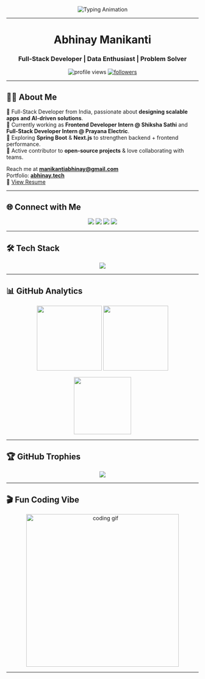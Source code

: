 <!-- Typing animation header -->
<p align="center">
  <img src="https://readme-typing-svg.herokuapp.com?font=Fira+Code&size=24&pause=1000&color=36BCF7&center=true&vCenter=true&width=600&lines=Hi+%F0%9F%91%8B%2C+I'm+Abhinay+Manikanti;Full-Stack+Developer+%7C+Data+Enthusiast; Passionate+about+Building+Scalable+Solutions" alt="Typing Animation" />
</p>

---

<h1 align="center"> Abhinay Manikanti</h1>
<h3 align="center"> Full-Stack Developer | Data Enthusiast | Problem Solver</h3>

<p align="center">
  <img src="https://komarev.com/ghpvc/?username=abhinay-07&label=Profile+Views&color=36BCF7&style=flat-square" alt="profile views" />
  <a href="https://github.com/abhinay-07?tab=followers"><img src="https://img.shields.io/github/followers/abhinay-07?label=Followers&style=flat-square&color=36BCF7" alt="followers"/></a>
</p>

---

## 👨‍💻 About Me  

🔹 Full-Stack Developer from India, passionate about **designing scalable apps and AI-driven solutions**.  
🔹 Currently working as **Frontend Developer Intern @ Shiksha Sathi** and **Full-Stack Developer Intern @ Prayana Electric**.  
🔹 Exploring **Spring Boot** & **Next.js** to strengthen backend + frontend performance.  
🔹 Active contributor to **open-source projects** & love collaborating with teams.  

 Reach me at **manikantiabhinay@gmail.com**  
 Portfolio: [**abhinay.tech**](https://abhinay.tech)  
📄 [View Resume](https://drive.google.com/file/d/1lJgcgPNaebHdThIdSkCWingUyLJIluJd/view?usp=drive_link)  

---

## 🌐 Connect with Me  

<p align="center">
  <a href="https://www.abhinay.tech/" target="blank"><img src="https://img.shields.io/badge/Portfolio-000000?style=for-the-badge&logo=vercel&logoColor=white" /></a>
  <a href="https://www.linkedin.com/in/abhinay-manikanti-9ab152275/" target="blank"><img src="https://img.shields.io/badge/LinkedIn-0A66C2?style=for-the-badge&logo=linkedin&logoColor=white" /></a>
  <a href="https://instagram.com/abhinay_manikanti" target="blank"><img src="https://img.shields.io/badge/Instagram-E4405F?style=for-the-badge&logo=instagram&logoColor=white" /></a>
  <a href="https://leetcode.com/abhinaymanikanti" target="blank"><img src="https://img.shields.io/badge/LeetCode-FFA116?style=for-the-badge&logo=leetcode&logoColor=black" /></a>
</p>

---

## 🛠️ Tech Stack  

<p align="center">
  <img src="https://skillicons.dev/icons?i=react,nextjs,nodejs,express,spring,java,js,ts,python,mysql,postgres,mongodb,html,css,tailwind,redux,vue,aws,docker,linux,git,figma,tensorflow&perline=10" />
</p>

---


## 📊 GitHub Analytics  

<p align="center">
  <img src="https://github-readme-stats.vercel.app/api?username=abhinay-07&show_icons=true&theme=tokyonight&hide_border=true" height="170" />
  <img src="https://github-readme-streak-stats.herokuapp.com?user=abhinay-07&theme=tokyonight&hide_border=true" height="170" />
</p>

<p align="center">
  <img src="https://github-readme-stats.vercel.app/api/top-langs/?username=abhinay-07&layout=compact&theme=tokyonight&hide_border=true" height="150"/>
</p>

---

## 🏆 GitHub Trophies  

<p align="center">
  <img src="https://github-profile-trophy.vercel.app/?username=abhinay-07&theme=onedark&margin-w=8&margin-h=8&row=1&column=6" />
</p>

---

## 🎬 Fun Coding Vibe  

<p align="center">
  <img src="https://cdn.dribbble.com/users/1162077/screenshots/3848914/programmer.gif" width="400" alt="coding gif">
</p>

---
